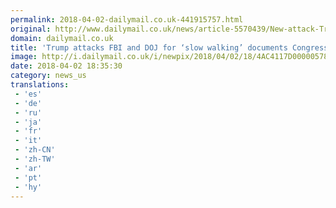 ```yaml
---
permalink: 2018-04-02-dailymail.co.uk-441915757.html
original: http://www.dailymail.co.uk/news/article-5570439/New-attack-Trump-FBI-DOJ-slow-walking-documents.html?ITO=1490&ns_mchannel=rss&ns_campaign=1490
domain: dailymail.co.uk
title: 'Trump attacks FBI and DOJ for ‘slow walking’ documents Congress wants'
image: http://i.dailymail.co.uk/i/newpix/2018/04/02/18/4AC4117D00000578-0-image-a-7_1522688969188.jpg
date: 2018-04-02 18:35:30
category: news_us
translations: 
 - 'es'
 - 'de'
 - 'ru'
 - 'ja'
 - 'fr'
 - 'it'
 - 'zh-CN'
 - 'zh-TW'
 - 'ar'
 - 'pt'
 - 'hy'
---
```


